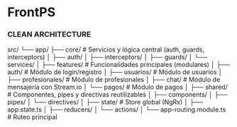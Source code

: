 # FrontPS

### CLEAN ARCHITECTURE

src/
 └── app/
     ├── core/                 # Servicios y lógica central (auth, guards, interceptors)
     │    ├── auth/
     │    ├── interceptors/
     │    ├── guards/
     │    └── services/
     │
     ├── features/             # Funcionalidades principales (modulares)
     │    ├── auth/            # Módulo de login/registro
     │    ├── usuarios/        # Módulo de usuarios
     │    ├── profesionales/   # Módulo de profesionales
     │    ├── chat/            # Módulo de mensajería con Stream.io
     │    └── pagos/           # Módulo de pagos
     │
     ├── shared/               # Componentes, pipes y directivas reutilizables
     │    ├── components/
     │    ├── pipes/
     │    └── directives/
     │
     ├── state/                # Store global (NgRx)
     │    ├── app.state.ts
     │    ├── reducers/
     │    └── actions/
     │
     └── app-routing.module.ts # Ruteo principal
